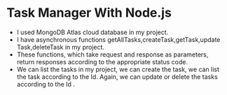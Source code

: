# Task Manager With Node.js
 - I used MongoDB Atlas cloud database in my project.
 - I have asynchronous functions getAllTasks,createTask,getTask,update Task,deleteTask in my project. 
 - These functions, which take request and response as parameters, return responses according to the appropriate status code.
 - We can list the tasks in my project, we can create the task, we can list the task according to the Id. Again, we can update or delete the tasks according to the Id .
